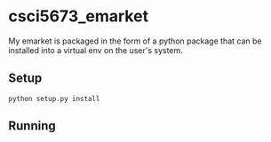 # csci5673_emarket

My emarket is packaged in the form of a python package that can be installed into a virtual env on the user's system.

## Setup
```
python setup.py install
```

## Running

